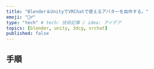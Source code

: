 ```yaml
---
title: "Blender＆UnityでVRChatで使えるアバターを自作する。"
emoji: "💁‍♂️"
type: "tech" # tech: 技術記事 / idea: アイデア
topics: [blender, unity, 3dcg, vrchat]
published: false
---
```

## 手順
